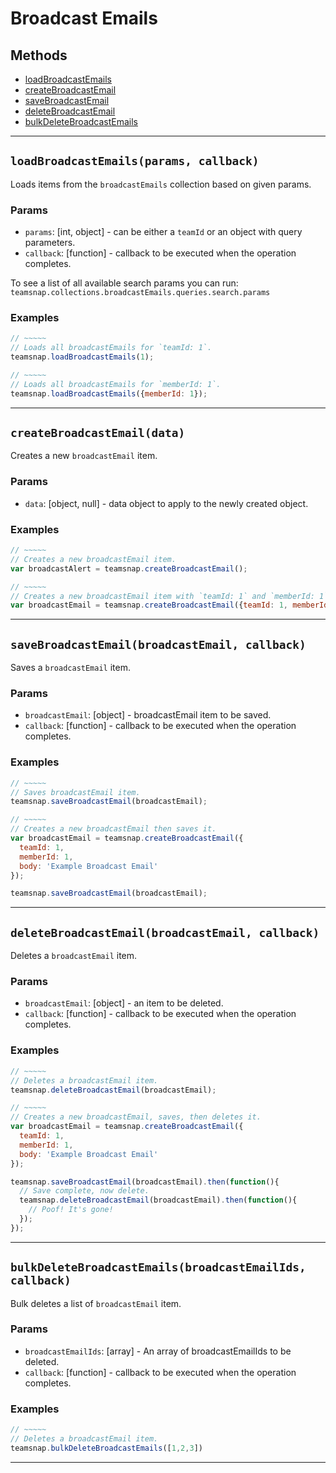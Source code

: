 # Broadcast Emails

## Methods

- [loadBroadcastEmails](#loadBroadcastEmails)
- [createBroadcastEmail](#createBroadcastEmail)
- [saveBroadcastEmail](#saveBroadcastEmail)
- [deleteBroadcastEmail](#deleteBroadcastEmail)
- [bulkDeleteBroadcastEmails](#bulkDeleteBroadcastEmails)


---
<a id="loadBroadcastEmails"></a>
## `loadBroadcastEmails(params, callback)`
Loads items from the `broadcastEmails` collection based on given params.

### Params
* `params`: [int, object] - can be either a `teamId` or an object with query parameters.
* `callback`: [function] - callback to be executed when the operation completes.

To see a list of all available search params you can run:
`teamsnap.collections.broadcastEmails.queries.search.params`

### Examples
```javascript
// ~~~~~
// Loads all broadcastEmails for `teamId: 1`.
teamsnap.loadBroadcastEmails(1);

// ~~~~~
// Loads all broadcastEmails for `memberId: 1`.
teamsnap.loadBroadcastEmails({memberId: 1});
```


---


<a id="createBroadcastEmail"></a>
## `createBroadcastEmail(data)`
Creates a new `broadcastEmail` item.

### Params
* `data`: [object, null] - data object to apply to the newly created object.

### Examples
```javascript
// ~~~~~
// Creates a new broadcastEmail item.
var broadcastAlert = teamsnap.createBroadcastEmail();

// ~~~~~
// Creates a new broadcastEmail item with `teamId: 1` and `memberId: 1`.
var broadcastEmail = teamsnap.createBroadcastEmail({teamId: 1, memberId: 1});
```


---


<a id="saveBroadcastEmail"></a>
## `saveBroadcastEmail(broadcastEmail, callback)`
Saves a `broadcastEmail` item.

### Params
* `broadcastEmail`: [object] - broadcastEmail item to be saved.
* `callback`: [function] - callback to be executed when the operation completes.

### Examples
```javascript
// ~~~~~
// Saves broadcastEmail item.
teamsnap.saveBroadcastEmail(broadcastEmail);

// ~~~~~
// Creates a new broadcastEmail then saves it.
var broadcastEmail = teamsnap.createBroadcastEmail({
  teamId: 1,
  memberId: 1,
  body: 'Example Broadcast Email'
});

teamsnap.saveBroadcastEmail(broadcastEmail);
```


---


<a id="deleteBroadcastEmail"></a>
## `deleteBroadcastEmail(broadcastEmail, callback)`
Deletes a `broadcastEmail` item.

### Params
* `broadcastEmail`: [object] - an item to be deleted.
* `callback`: [function] - callback to be executed when the operation completes.

### Examples
```javascript
// ~~~~~
// Deletes a broadcastEmail item.
teamsnap.deleteBroadcastEmail(broadcastEmail);

// ~~~~~
// Creates a new broadcastEmail, saves, then deletes it.
var broadcastEmail = teamsnap.createBroadcastEmail({
  teamId: 1,
  memberId: 1,
  body: 'Example Broadcast Email'
});

teamsnap.saveBroadcastEmail(broadcastEmail).then(function(){
  // Save complete, now delete.
  teamsnap.deleteBroadcastEmail(broadcastEmail).then(function(){
    // Poof! It's gone!
  });
});
```


---


<a id="bulkDeleteBroadcastEmails"></a>
## `bulkDeleteBroadcastEmails(broadcastEmailIds, callback)`
Bulk deletes a list of `broadcastEmail` item.

### Params
* `broadcastEmailIds`: [array] - An array of broadcastEmailIds to be deleted.
* `callback`: [function] - callback to be executed when the operation completes.

### Examples
```javascript
// ~~~~~
// Deletes a broadcastEmail item.
teamsnap.bulkDeleteBroadcastEmails([1,2,3])
```


---
